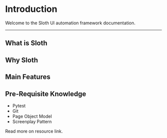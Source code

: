 # Introduction

Welcome to the Sloth UI automation framework documentation.

----

## What is Sloth

## Why Sloth

## Main Features

## Pre-Requisite Knowledge

- Pytest
- Git
- Page Object Model
- Screenplay Pattern

Read more on resource link.
